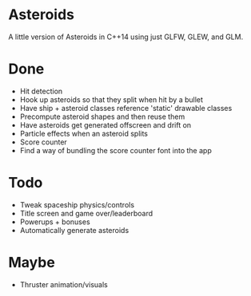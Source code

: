 Asteroids
=========

A little version of Asteroids in C++14 using just GLFW, GLEW, and GLM.

Done
====

* Hit detection
* Hook up asteroids so that they split when hit by a bullet
* Have ship + asteroid classes reference 'static' drawable classes
* Precompute asteroid shapes and then reuse them
* Have asteroids get generated offscreen and drift on
* Particle effects when an asteroid splits
* Score counter
* Find a way of bundling the score counter font into the app

Todo
====

* Tweak spaceship physics/controls
* Title screen and game over/leaderboard
* Powerups + bonuses
* Automatically generate asteroids

Maybe
=====

* Thruster animation/visuals
